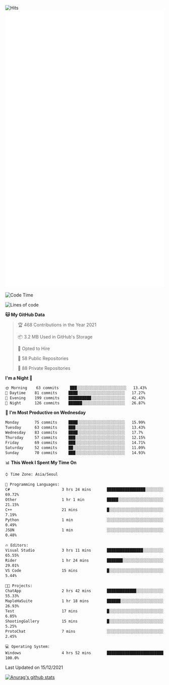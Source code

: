 ![Hits](https://hits.seeyoufarm.com/api/count/incr/badge.svg?url=https%3A%2F%2Fgithub.com%2Fkokose1234&count_bg=%2379C83D&title_bg=%23555555&icon=apple.svg&icon_color=%23E7E7E7&title=hits&edge_flat=false)
<br/>
![Metrics](https://github.com/kokose1234/kokose1234/blob/main/github-metrics.svg)

<!--START_SECTION:waka-->
![Code Time](http://img.shields.io/badge/Code%20Time-341%20hrs%205%20mins-blue)

![Lines of code](https://img.shields.io/badge/From%20Hello%20World%20I%27ve%20Written-8%20Million%20lines%20of%20code-blue)

**🐱 My GitHub Data** 

> 🏆 468 Contributions in the Year 2021
 > 
> 📦 3.2 MB Used in GitHub's Storage 
 > 
> 💼 Opted to Hire
 > 
> 📜 58 Public Repositories 
 > 
> 🔑 88 Private Repositories  
 > 
**I'm a Night 🦉** 

```text
🌞 Morning    63 commits     ███░░░░░░░░░░░░░░░░░░░░░░   13.43% 
🌆 Daytime    81 commits     ████░░░░░░░░░░░░░░░░░░░░░   17.27% 
🌃 Evening    199 commits    ██████████░░░░░░░░░░░░░░░   42.43% 
🌙 Night      126 commits    ██████░░░░░░░░░░░░░░░░░░░   26.87%

```
📅 **I'm Most Productive on Wednesday** 

```text
Monday       75 commits     ████░░░░░░░░░░░░░░░░░░░░░   15.99% 
Tuesday      63 commits     ███░░░░░░░░░░░░░░░░░░░░░░   13.43% 
Wednesday    83 commits     ████░░░░░░░░░░░░░░░░░░░░░   17.7% 
Thursday     57 commits     ███░░░░░░░░░░░░░░░░░░░░░░   12.15% 
Friday       69 commits     ███░░░░░░░░░░░░░░░░░░░░░░   14.71% 
Saturday     52 commits     ██░░░░░░░░░░░░░░░░░░░░░░░   11.09% 
Sunday       70 commits     ███░░░░░░░░░░░░░░░░░░░░░░   14.93%

```


📊 **This Week I Spent My Time On** 

```text
⌚︎ Time Zone: Asia/Seoul

💬 Programming Languages: 
C#                       3 hrs 24 mins       █████████████████░░░░░░░░   69.72% 
Other                    1 hr 1 min          █████░░░░░░░░░░░░░░░░░░░░   21.15% 
C++                      21 mins             █░░░░░░░░░░░░░░░░░░░░░░░░   7.19% 
Python                   1 min               ░░░░░░░░░░░░░░░░░░░░░░░░░   0.49% 
JSON                     1 min               ░░░░░░░░░░░░░░░░░░░░░░░░░   0.48%

🔥 Editors: 
Visual Studio            3 hrs 11 mins       ████████████████░░░░░░░░░   65.55% 
Rider                    1 hr 24 mins        ███████░░░░░░░░░░░░░░░░░░   29.01% 
VS Code                  15 mins             █░░░░░░░░░░░░░░░░░░░░░░░░   5.44%

🐱‍💻 Projects: 
ChatApp                  2 hrs 42 mins       █████████████░░░░░░░░░░░░   55.33% 
MapleHaSuite             1 hr 18 mins        ██████░░░░░░░░░░░░░░░░░░░   26.93% 
Test                     17 mins             █░░░░░░░░░░░░░░░░░░░░░░░░   6.05% 
ShootingGallery          15 mins             █░░░░░░░░░░░░░░░░░░░░░░░░   5.25% 
ProtoChat                7 mins              ░░░░░░░░░░░░░░░░░░░░░░░░░   2.45%

💻 Operating System: 
Windows                  4 hrs 52 mins       █████████████████████████   100.0%

```


 Last Updated on 15/12/2021
<!--END_SECTION:waka-->

[![Anurag's github stats](https://github-readme-stats.vercel.app/api?username=kokose1234&theme=dracula)](https://github.com/anuraghazra/github-readme-stats)



	
